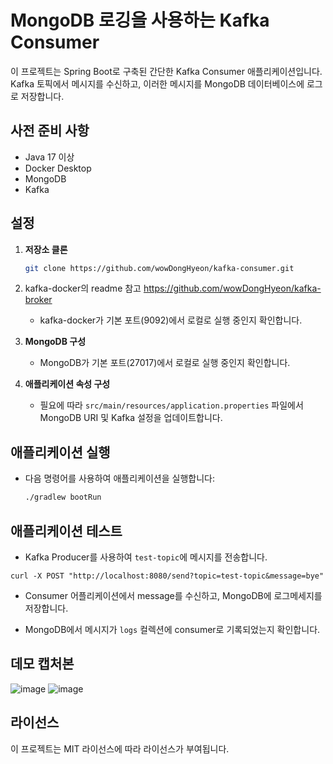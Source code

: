# MongoDB 로깅을 사용하는 Kafka Consumer

이 프로젝트는 Spring Boot로 구축된 간단한 Kafka Consumer 애플리케이션입니다. Kafka 토픽에서 메시지를 수신하고, 이러한 메시지를 MongoDB 데이터베이스에 로그로 저장합니다.

## 사전 준비 사항

- Java 17 이상
- Docker Desktop
- MongoDB
- Kafka

## 설정

1. **저장소 클론**
   ```bash
   git clone https://github.com/wowDongHyeon/kafka-consumer.git
   ```

2. kafka-docker의 readme 참고
   https://github.com/wowDongHyeon/kafka-broker

   - kafka-docker가 기본 포트(9092)에서 로컬로 실행 중인지 확인합니다.

3. **MongoDB 구성**
   - MongoDB가 기본 포트(27017)에서 로컬로 실행 중인지 확인합니다.

4. **애플리케이션 속성 구성**
   - 필요에 따라 `src/main/resources/application.properties` 파일에서 MongoDB URI 및 Kafka 설정을 업데이트합니다.

## 애플리케이션 실행

- 다음 명령어를 사용하여 애플리케이션을 실행합니다:
  ```bash
  ./gradlew bootRun
  ```

## 애플리케이션 테스트

- Kafka Producer를 사용하여 `test-topic`에 메시지를 전송합니다.
 ``` 
curl -X POST "http://localhost:8080/send?topic=test-topic&message=bye"
```

- Consumer 어플리케이션에서 message를 수신하고, MongoDB에 로그메세지를 저장합니다.

- MongoDB에서 메시지가 `logs` 컬렉션에 consumer로 기록되었는지 확인합니다.

## 데모 캡처본

![image](https://github.com/user-attachments/assets/b11d0bb3-5ef6-4c2d-ba4c-329b1259d107)
![image](https://github.com/user-attachments/assets/0f9fae00-189d-42bc-84dd-231ff494e96f)

## 라이선스

이 프로젝트는 MIT 라이선스에 따라 라이선스가 부여됩니다. 
